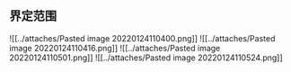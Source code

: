 ## 界定范围
![[../attaches/Pasted image 20220124110400.png]]
![[../attaches/Pasted image 20220124110416.png]]
![[../attaches/Pasted image 20220124110501.png]]
![[../attaches/Pasted image 20220124110524.png]]
